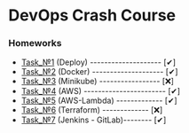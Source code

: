 # DevOps Crash Course
<h3>Homeworks</h3>

* [Task_№1](https://github.com/AlexanderMulyar/DevOps_CrashCourse/tree/master/Task_%E2%84%961) (Deploy) -------------------- [✔]
* [Task_№2](https://github.com/AlexanderMulyar/DevOps_CrashCourse/tree/master/Task_%E2%84%962) (Docker) -------------------- [✔]
* [Task_№3](https://github.com/AlexanderMulyar/DevOps_CrashCourse/tree/master/Task_%E2%84%963) (Minikube) ----------------- [❌]
* [Task_№4](https://github.com/AlexanderMulyar/DevOps_CrashCourse/tree/master/Task_%E2%84%964) (AWS) ----------------------- [✔]
* [Task_№5](https://github.com/AlexanderMulyar/DevOps_CrashCourse/tree/master/Task_%E2%84%965) (AWS-Lambda) ------------- [✔]
* [Task_№6](https://github.com/AlexanderMulyar/DevOps_CrashCourse/tree/master/Task_%E2%84%966) (Terraform) ------------- [❌]
* [Task_№7](https://github.com/AlexanderMulyar/DevOps_CrashCourse/tree/master/Task_%E2%84%967) (Jenkins - GitLab)-------- [✔]
